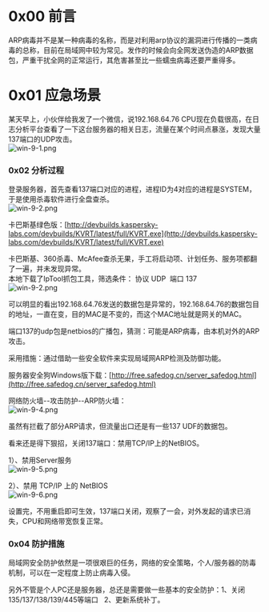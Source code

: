 
# 0x00 前言
ARP病毒并不是某一种病毒的名称，而是对利用arp协议的漏洞进行传播的一类病毒的总称，目前在局域网中较为常见。发作的时候会向全网发送伪造的ARP数据包，严重干扰全网的正常运行，其危害甚至比一些蠕虫病毒还要严重得多。


# 0x01 应急场景
某天早上，小伙伴给我发了一个微信，说192.168.64.76 CPU现在负载很高，在日志分析平台查看了一下这台服务器的相关日志，流量在某个时间点暴涨，发现大量137端口的UDP攻击。<br />![win-9-1.png](/_img\05-应急响应/1656920238057-21cb6495-ceb2-48f8-a1a4-d56b1c7b6b10.png)


### 0x02 分析过程
登录服务器，首先查看137端口对应的进程，进程ID为4对应的进程是SYSTEM，于是使用杀毒软件进行全盘查杀。<br />![win-9-2.png](/_img\05-应急响应/1656920246038-6df57e76-d4ee-4bcd-8684-b4c88e056b8a.png)

卡巴斯基绿色版：[http://devbuilds.kaspersky-labs.com/devbuilds/KVRT/latest/full/KVRT.exe](http://devbuilds.kaspersky-labs.com/devbuilds/KVRT/latest/full/KVRT.exe)

卡巴斯基、360杀毒、McAfee查杀无果，手工将启动项、计划任务、服务项都翻了一遍，并未发现异常。<br />本地下载了IpTool抓包工具，筛选条件： 协议 UDP  端口 137<br />![win-9-2.png](/_img\05-应急响应/1656920252524-8f66eaed-3f69-49b4-94e7-981fffd3a581.png)

可以明显的看出192.168.64.76发送的数据包是异常的，192.168.64.76的数据包目的地址，一直在变，目的MAC是不变的，而这个MAC地址就是网关的MAC。

端口137的udp包是netbios的广播包，猜测：可能是ARP病毒，由本机对外的ARP攻击。

采用措施：通过借助一些安全软件来实现局域网ARP检测及防御功能。

服务器安全狗Windows版下载：[http://free.safedog.cn/server_safedog.html](http://free.safedog.cn/server_safedog.html)

网络防火墙--攻击防护--ARP防火墙：<br />![win-9-4.png](/_img\05-应急响应/1656920262007-219c68f7-88fb-46ff-9b2e-683209d21e2e.png)

虽然有拦截了部分ARP请求，但流量出口还是有一些137 UDF的数据包。

看来还是得下狠招，关闭137端口：禁用TCP/IP上的NetBIOS。

1）、禁用Server服务<br />![win-9-5.png](/_img\05-应急响应/1656920277728-ac5e7d19-448e-4453-ab7f-d33f46844aa8.png)

2）、禁用 TCP/IP 上的 NetBIOS<br />![win-9-6.png](/_img\05-应急响应/1656920278176-36de00b2-f5fd-4bad-bb75-be96607d2688.png)

设置完，不用重启即可生效，137端口关闭，观察了一会，对外发起的请求已消失，CPU和网络带宽恢复正常。


### 0x04 防护措施
局域网安全防护依然是一项很艰巨的任务，网络的安全策略，个人/服务器的防毒机制，可以在一定程度上防止病毒入侵。

另外不管是个人PC还是服务器，总还是需要做一些基本的安全防护：1、关闭135/137/138/139/445等端口   2、更新系统补丁。
